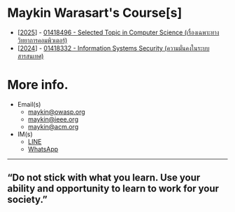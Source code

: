 # Maykin Warasart's Course[s]

+ [[2025](2025)] - [01418496 - Selected Topic in Computer Science (เรื่องเฉพาะทางวิทยาการคอมพิวเตอร์)](2025) 
+ [[2024](2024)] - [01418332 - Information Systems Security (ความมั่นคงในระบบสารสนเทศ)](2024)

# More info. 
* Email(s)
	- [maykin@owasp.org](mailto:maykin@owasp.org)
	- [maykin@ieee.org](mailto:maykin@ieee.org)
	- [maykin@acm.org](mailto:maykin@acm.org)
* IM(s)
	- [LINE](https://line.me/R/ti/p/@maykin) 
	- [WhatsApp](https://api.whatsapp.com/send?phone=66832725900)

---

## **“Do not stick with what you learn. Use your ability and opportunity to learn to work for your society.”**
